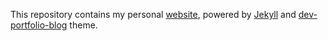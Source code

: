 This repository contains my personal [website](https://defense.sh/), powered by [Jekyll](https://jekyllrb.com/) and [dev-portfolio-blog](https://github.com/rohitjain00/dev-portfolio-blog) theme.
